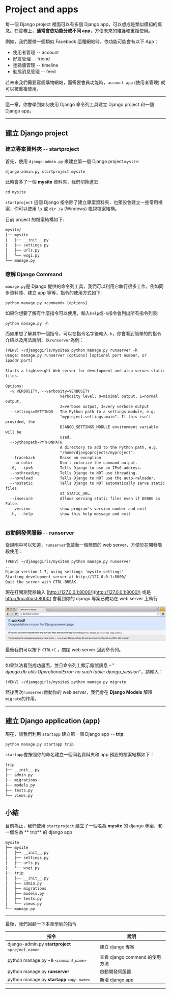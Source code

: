 # Project and apps

每一個 Django project 裡面可以有多個 Django app，可以想成是類似模組的概念。在實務上，**通常會依功能分成不同 app**，方便未來的維護和重複使用。

例如，我們要做一個類似 Facebook 這種網站時，依功能可能會有以下 App：

- 使用者管理 -- account
- 好友管理 -- friend
- 塗鴉牆管理 -- timeline
- 動態消息管理 -- feed

若未來我們需要寫個購物網站，而需要會員功能時，`account app` (使用者管理) 就可以被重複使用。

---

這一章，你會學到如何使用 Django 命令列工具建立 Django project 和一個 Django app。

---

## 建立 Django project

### 建立專案資料夾 -- startproject
首先，使用 `django-admin.py` 來建立第一個 Django project `mysite`:
```
django-admin.py startproject mysite
```

此時會多了一個 **mysite** 資料夾，我們切換進去
```
cd mysite
```

`startproject` 這個 Django 指令除了建立專案資料夾，也預設會建立一些常用檔案，你可以使用 `ls` 或 `dir /w` (Windows) 檢視檔案結構。

目前 project 的檔案結構如下:

```
mysite/
├── mysite
│   ├── __init__.py
│   ├── settings.py
│   ├── urls.py
│   └── wsgi.py
└── manage.py
```


### 瞭解 Django Command
`manage.py`是 Django 提供的命令列工具，我們可以利用它執行很多工作，例如同步資料庫、建立 app 等等，指令的使用方式如下:
```
python manage.py <command> [options]
```
如果你想要了解有什麼指令可以使用，輸入`help`或`-h`指令會列出所有指令列表:
```
python manage.py -h
```
而如果想了解其中一個指令，可以在指令名字後輸入`-h`，你會看到簡單的的指令介紹以及用法說明，以`runserver`為例：
```
(VENV) ~/djangogirls/mysite$ python manage.py runserver -h
Usage: manage.py runserver [options] [optional port number, or ipaddr:port]

Starts a lightweight Web server for development and also serves static files.

Options:
  -v VERBOSITY, --verbosity=VERBOSITY
                        Verbosity level; 0=minimal output, 1=normal output,
                        2=verbose output, 3=very verbose output
  --settings=SETTINGS   The Python path to a settings module, e.g.
                        "myproject.settings.main". If this isn't provided, the
                        DJANGO_SETTINGS_MODULE environment variable will be
                        used.
  --pythonpath=PYTHONPATH
                        A directory to add to the Python path, e.g.
                        "/home/djangoprojects/myproject".
  --traceback           Raise on exception
  --no-color            Don't colorize the command output.
  -6, --ipv6            Tells Django to use an IPv6 address.
  --nothreading         Tells Django to NOT use threading.
  --noreload            Tells Django to NOT use the auto-reloader.
  --nostatic            Tells Django to NOT automatically serve static files
                        at STATIC_URL.
  --insecure            Allows serving static files even if DEBUG is False.
  --version             show program's version number and exit
  -h, --help            show this help message and exit


```
### 啟動開發伺服器 -- runserver

從說明中可以知道，`runserver`會啟動一個簡單的 web server，方便於在開發階段使用：
```
(VENV) ~/djangogirls/mysite$ python manage.py runserver
...
Django version 1.7, using settings 'mysite.settings'
Starting development server at http://127.0.0.1:8000/
Quit the server with CTRL-BREAK.
```
現在打開瀏覽器輸入 [http://127.0.0.1:8000/](http://127.0.0.1:8000/) 或是 [http://localhost:8000/](http://localhost:8000/) 會看到你的 django 專案已成功在 web server 上執行

![Django startproject success](./../images/django-startproject-success.png)


最後我們可以按下 `CTRL+C` ，關閉 web server 回到命令列。

---

如果無法看到成功畫面，並且命令列上顯示錯誤訊息 - " *django.db.utils.OperationalError: no such table: django_session*"，請輸入：
```
(VENV) ~/djangogirls/mysite$ python manage.py migrate
```
然後再次`runserver`啟動你的 web server，我們會在 **Django Models** 解釋`migrate`的作用。

---

## 建立 Django application (app)

現在，讓我們利用 `startapp` 建立第一個 Django app -- **trip**:
```
python manage.py startapp trip
```
`startapp`會按照你的命名建立一個同名資料夾和 app 預設的檔案結構如下：
```
trip
├── __init__.py
├── admin.py
├── migrations
├── models.py
├── tests.py
└── views.py

```

## 小結

目前為止，我們使用 `startproject` 建立了一個名為 **mysite** 的 django 專案，和一個名為 ** trip**
 的 django app
```
mysite
├── mysite
│   ├── __init__.py
│   ├── settings.py
│   ├── urls.py
│   └── wsgi.py
├── trip
│   ├── __init__.py
│   ├── admin.py
│   ├── migrations
│   ├── models.py
│   ├── tests.py
│   └── views.py
└── manage.py
```

---

最後，我們回顧一下本章學到的指令

| 指令 | 說明 |
| ---|--- |
| django-admin.py **startproject** *`<project_name>`* | 建立 django 專案 |
| python manage.py **-h** *`<command_name>`* | 查看 django command 的使用方法 |
| python manage.py **runserver** | 啟動開發伺服器 |
| python manage.py **startapp** *`<app_name>`*  | 新增 django app |

---

